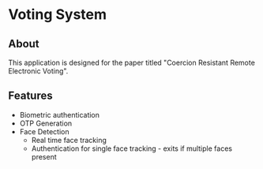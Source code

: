 # Voting System

## About

This application is designed for the paper titled "Coercion Resistant Remote Electronic Voting".

## Features

*  Biometric authentication
*  OTP Generation
*  Face Detection
   *  Real time face tracking
   *  Authentication for single face tracking - exits if multiple faces present
